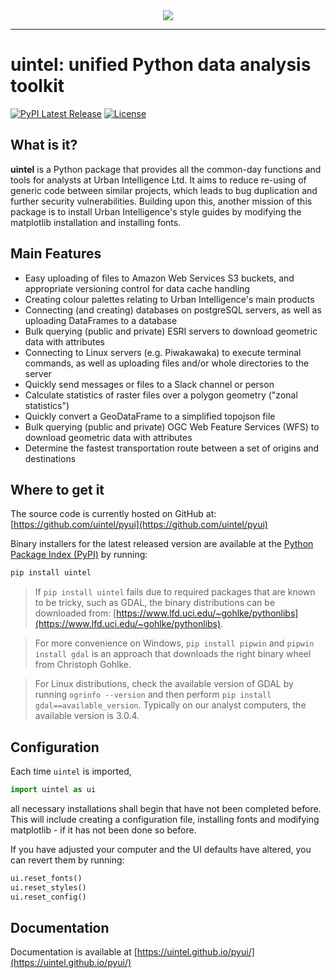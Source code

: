 <div align="center">
  <img src="docs/images/blue_logo.svg"><br>
</div>

-----------------

# uintel: unified Python data analysis toolkit
[![PyPI Latest Release](https://img.shields.io/pypi/v/uintel.svg)](https://pypi.org/project/uintel/)
[![License](https://img.shields.io/pypi/l/uintel.svg)](https://github.com/uintel/pyui/blob/main/LICENSE)

## What is it?

**uintel** is a Python package that provides all the common-day functions and tools for analysts at Urban Intelligence Ltd. It aims to reduce re-using of generic code between similar projects, which leads to bug duplication and further security vulnerabilities. Building upon this, another mission of this package is to install Urban Intelligence's style guides by modifying the matplotlib installation and installing fonts. 


## Main Features

  - Easy uploading of files to Amazon Web Services S3 buckets, and appropriate versioning control for data cache handling
  - Creating colour palettes relating to Urban Intelligence's main products
  - Connecting (and creating) databases on postgreSQL servers, as well as uploading DataFrames to a database
  - Bulk querying (public and private) ESRI servers to download geometric data with attributes
  - Connecting to Linux servers (e.g. Piwakawaka) to execute terminal commands, as well as uploading files and/or whole directories to the server
  - Quickly send messages or files to a Slack channel or person
  - Calculate statistics of raster files over a polygon geometry ("zonal statistics")
  - Quickly convert a GeoDataFrame to a simplified topojson file
  - Bulk querying (public and private) OGC Web Feature Services (WFS) to download geometric data with attributes
  - Determine the fastest transportation route between a set of origins and destinations

## Where to get it
The source code is currently hosted on GitHub at: [https://github.com/uintel/pyui](https://github.com/uintel/pyui)

Binary installers for the latest released version are available at the [Python Package Index (PyPI)](https://pypi.org/project/uintel) by running:

```sh
pip install uintel
```

> If `pip install uintel` fails due to required packages that are known to be tricky, such as GDAL, the binary distributions can be downloaded from: [https://www.lfd.uci.edu/~gohlke/pythonlibs](https://www.lfd.uci.edu/~gohlke/pythonlibs). 

> For more convenience on Windows, `pip install pipwin` and `pipwin install gdal` is an approach that downloads the right binary wheel from Christoph Gohlke.

> For Linux distributions, check the available version of GDAL by running `ogrinfo --version` and then perform `pip install gdal==available_version`. Typically on our analyst computers, the available version is 3.0.4.

## Configuration
Each time ```uintel``` is imported,

```py
import uintel as ui
```

all necessary installations shall begin that have not been completed before. This will include creating a configuration file, installing fonts and modifying matplotlib - if it has not been done so before.

If you have adjusted your computer and the UI defaults have altered, you can revert them by running:

```py
ui.reset_fonts()
ui.reset_styles()
ui.reset_config()
```

## Documentation
Documentation is available at [https://uintel.github.io/pyui/](https://uintel.github.io/pyui/)
